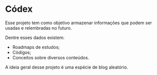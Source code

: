 # Códex

Esse projeto tem como objetivo armazenar informações que podem ser usadas e relembradas no futuro. 

Dentre esses dados existem:
- Roadmaps de estudos;
- Códigos;
- Conceitos sobre diversos conteúdos.

A ideia geral desse projeto é uma espécie de blog aleatório.

